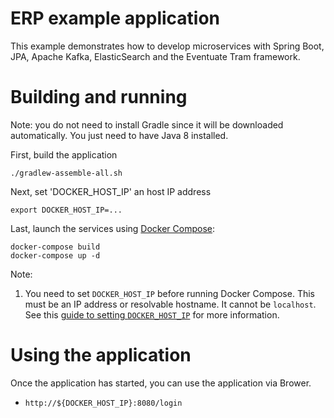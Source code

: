 # ERP example application

This example demonstrates how to develop microservices with Spring Boot, JPA, Apache Kafka, ElasticSearch and the Eventuate Tram framework.

# Building and running

Note: you do not need to install Gradle since it will be downloaded automatically.
You just need to have Java 8 installed.

First, build the application

```
./gradlew-assemble-all.sh
```
Next, set 'DOCKER_HOST_IP' an host IP address
```
export DOCKER_HOST_IP=...
```

Last, launch the services using [Docker Compose](https://docs.docker.com/compose/):

```
docker-compose build
docker-compose up -d
```

Note:

1. You need to set `DOCKER_HOST_IP` before running Docker Compose.
This must be an IP address or resolvable hostname.
It cannot be `localhost`.
See this [guide to setting `DOCKER_HOST_IP`](http://eventuate.io/docs/usingdocker.html) for more information.

# Using the application

Once the application has started, you can use the application via Brower.

* `http://${DOCKER_HOST_IP}:8080/login`